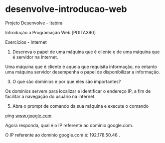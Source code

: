# desenvolve-introducao-web
Projeto Desenvolve - Itabira

Introdução a Programação Web
[PDITA390]

Exercícios - Internet

1. Descreva o papel de uma máquina que é cliente e de uma máquina que é servidor na Internet.

Uma máquina que é cliente é aquela que requisita  informação, no entanto uma máquina servidor desempenha o papel de disponibilizar a informação.

3. O que são domínios e por que eles são importantes?

Os domínios servem para localizar e identificar o endereço IP, a fim de facilitar a navegação do usuário na internet.

5. Abra o prompt de comando da sua máquina e execute o comando

ping www.google.com

Agora responda, qual é o IP referente ao domínio google.com.

O IP referente ao domínio google.com é: 192.178.50.46 .

